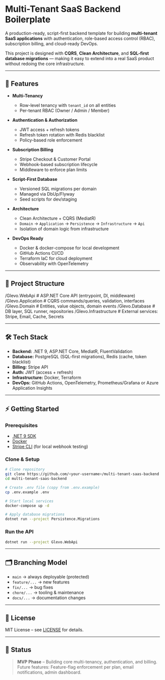 # Multi-Tenant SaaS Backend Boilerplate

A production-ready, script-first backend template for building **multi-tenant SaaS applications** with authentication, role-based access control (RBAC), subscription billing, and cloud-ready DevOps.

This project is designed with **CQRS**, **Clean Architecture**, and **SQL-first database migrations** — making it easy to extend into a real SaaS product without redoing the core infrastructure.

---

## 🚀 Features

- **Multi-Tenancy**
  - Row-level tenancy with `tenant_id` on all entities
  - Per-tenant RBAC (Owner / Admin / Member)

- **Authentication & Authorization**
  - JWT access + refresh tokens
  - Refresh token rotation with Redis blacklist
  - Policy-based role enforcement

- **Subscription Billing**
  - Stripe Checkout & Customer Portal
  - Webhook-based subscription lifecycle
  - Middleware to enforce plan limits

- **Script-First Database**
  - Versioned SQL migrations per domain
  - Managed via DbUp/Flyway
  - Seed scripts for dev/staging

- **Architecture**
  - Clean Architecture + CQRS (MediatR)
  - `Domain` → `Application` → `Persistence` → `Infrastructure` → `Api`
  - Isolation of domain logic from infrastructure

- **DevOps Ready**
  - Docker & docker-compose for local development
  - GitHub Actions CI/CD
  - Terraform IaC for cloud deployment
  - Observability with OpenTelemetry

---

## 📂 Project Structure

/Glevo.WebApi             # ASP.NET Core API (entrypoint, DI, middleware)
/Glevo.Application     # CQRS commands/queries, validation, interfaces
/Glevo.Domain          # Entities, value objects, domain events
/Glevo.Database       # DB layer, SQL runner, repositories
/Glevo.Infrastructure  # External services: Stripe, Email, Cache, Secrets


---

## 🛠 Tech Stack

- **Backend:** .NET 9, ASP.NET Core, MediatR, FluentValidation
- **Database:** PostgreSQL (SQL-first migrations), Redis (cache, token blacklist)
- **Billing:** Stripe API
- **Auth:** JWT (access + refresh)
- **Infrastructure:** Docker, Terraform
- **DevOps:** GitHub Actions, OpenTelemetry, Prometheus/Grafana or Azure Application Insights

---

## ⚡ Getting Started

### Prerequisites
- [.NET 9 SDK](https://dotnet.microsoft.com/)
- [Docker](https://www.docker.com/)
- [Stripe CLI](https://stripe.com/docs/stripe-cli) (for local webhook testing)

### Clone & Setup
```bash
# Clone repository
git clone https://github.com/<your-username>/multi-tenant-saas-backend.git
cd multi-tenant-saas-backend

# Create .env file (copy from .env.example)
cp .env.example .env

# Start local services
docker-compose up -d

# Apply database migrations
dotnet run --project Persistence.Migrations
````

### Run the API

```bash
dotnet run --project Glevo.WebApi
```

---

## 🗂 Branching Model

* `main` → always deployable (protected)
* `feature/...` → new features
* `fix/...` → bug fixes
* `chore/...` → tooling & maintenance
* `docs/...` → documentation changes

---

## 📜 License

MIT License – see [LICENSE](LICENSE) for details.

---

## 📌 Status

> **MVP Phase** – Building core multi-tenancy, authentication, and billing.
> Future features: Feature-flag enforcement per plan, email notifications, admin dashboard.
